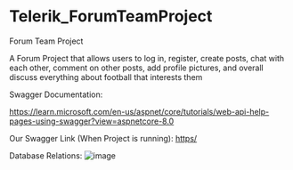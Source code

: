 # Telerik_ForumTeamProject
Forum Team Project 


A Forum Project that allows users to log in, register, create posts, chat with each other, comment on other posts, add profile pictures, and overall discuss everything about football that interests them

Swagger Documentation:

https://learn.microsoft.com/en-us/aspnet/core/tutorials/web-api-help-pages-using-swagger?view=aspnetcore-8.0

Our Swagger Link (When Project is running):
[https/](https://localhost:7244/swagger/index.html)

Database Relations:
![image](https://github.com/user-attachments/assets/1a559718-23de-4922-bdd3-949c06e57c39)

